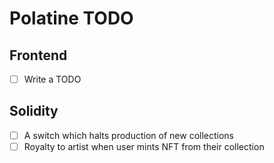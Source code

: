 # Polatine TODO

## Frontend
- [ ] Write a TODO


## Solidity
- [ ] A switch which halts production of new collections
- [ ] Royalty to artist when user mints NFT from their collection 
